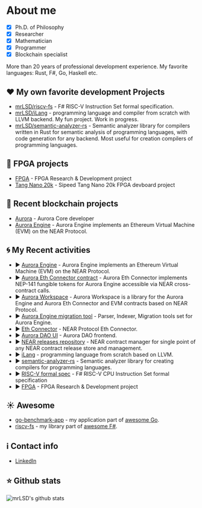 # About me
- [x] Ph.D. of Philosophy
- [x] Researcher
- [x] Mathematician 
- [x] Programmer
- [x] Blockchain specialist

More than 20 years of professional development experience.
My favorite languages: Rust, F#, Go, Haskell etc.

## :hearts: My own favorite development Projects
* [mrLSD/riscv-fs](https://github.com/mrLSD/riscv-fs) - F# RISC-V Instruction Set formal specification.
* [mrLSD/iLang](https://github.com/mrLSD/iLang) - programming language and compiler from scratch with LLVM backend.
  My fun project. Work in progress.
* [mrLSD/semantic-analyzer-rs](https://github.com/mrLSD/semantic-analyzer-rs.git) - Semantic analyzer library for 
  compilers written in Rust for semantic analysis of programming languages, with code generation for any backend.
  Most useful for creation compilers of programming languages.

## :floppy_disk: FPGA projects
* [FPGA](https://github.com/mrLSD/fpga) - FPGA Research & Development project
* [Tang Nano 20k](https://github.com/mrLSD/Sipeed-TangNano-20K) - Sipeed Tang Nano 20k FPGA devboard project 

## :bank: Recent blockchain projects
* [Aurora](https://github.com/aurora-is-near/) - Aurora Core developer
* [Aurora Engine](https://github.com/aurora-is-near/aurora-engine) - Aurora Engine implements an Ethereum Virtual Machine (EVM) on the NEAR Protocol.

## :cyclone: My Recent activities
* :arrow_forward: [Aurora Engine](https://github.com/aurora-is-near/aurora-engine) -  Aurora Engine implements an Ethereum Virtual Machine (EVM) on the NEAR Protocol.
* :arrow_forward: [Aurora Eth Connector contract](https://github.com/aurora-is-near/aurora-eth-connector) - Aurora Eth Connector implements NEP-141 fungible tokens for Aurora Engine accessible via NEAR cross-contract calls.
* :arrow_forward: [Aurora Workspace](https://github.com/aurora-is-near/aurora-workspace) - Aurora Workspace is a library for the Aurora Engine and Aurora Eth Connector and EVM contracts based on NEAR Protocol.
* :arrow_forward: [Aurora Engine migration tool](https://github.com/aurora-is-near/aurora-engine-migration-tool) - Parser, Indexer, Migration tools set for Aurora Engine.
* :arrow_forward: [Eth Connector](https://github.com/aurora-is-near/eth-connector) - NEAR Protocol Eth Connector.
* :arrow_forward: [Aurora DAO UI](https://github.com/aurora-is-near/aurora-dao-ui) - Aurora DAO frontend.
* :arrow_forward: [NEAR releases repository](https://github.com/aurora-is-near/release-repository.git) - NEAR contract manager for single point of any NEAR contract release store and management.
* :arrow_forward: [iLang](https://github.com/mrLSD/iLang) - programming language from scratch based on LLVM.
* :arrow_forward: [semantic-analyzer-rs](https://github.com/mrLSD/semantic-analyzer-rs.git) - Semantic analyzer library for creating compilers for programming languages.
* :arrow_forward: [RISC-V formal spec](https://github.com/mrLSD/riscv-fs) -  F# RISC-V CPU Instruction Set formal specification
* :arrow_forward: [FPGA](https://github.com/mrLSD/fpga) - FPGA Research & Development project

## :sunny: Awesome
- [go-benchmark-app](https://github.com/mrLSD/go-benchmark-app) - my application part of [awesome Go](https://github.com/mrLSD/go-benchmark-app).
- [riscv-fs](https://github.com/fsprojects/awesome-fsharp) - my library part of [awesome F#](https://github.com/fsprojects/awesome-fsharp).

## :information_source: Contact info
* [LinkedIn](https://www.linkedin.com/in/evgeny-ukhanov/)

## :star: Github stats
![mrLSD's github stats](https://github-readme-stats.vercel.app/api?username=mrlsd&count_private=true&include_all_commits=false&hide_title=false&show_icons=true&theme=ocean_dark)
